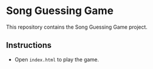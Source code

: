 # Song Guessing Game

This repository contains the Song Guessing Game project.

## Instructions

- Open `index.html` to play the game.
